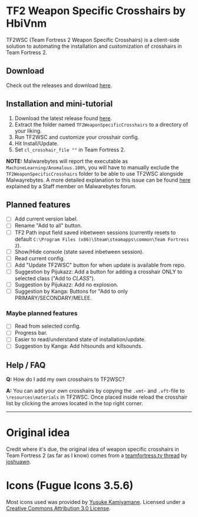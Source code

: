 # TF2 Weapon Specific Crosshairs by HbiVnm
TF2WSC (Team Fortress 2 Weapon Specific Crosshairs) is a client-side solution to automating the installation and customization of crosshairs in Team Fortress 2.

## Download
Check out the releases and download [here](https://github.com/hbivnm/TF2WeaponSpecificCrosshairs/releases).

## Installation and mini-tutorial
1. Download the latest release found [here](https://github.com/hbivnm/TF2WeaponSpecificCrosshairs/releases).
2. Extract the folder named `TF2WeaponSpecificCrosshairs` to a directory of your liking.
3. Run TF2WSC and customize your crosshair config.
4. Hit Install/Update.
5. Set `cl_crosshair_file ""` in Team Fortress 2.

**NOTE:** Malwarebytes will report the executable as `MachineLearning/Anomalous.100%`, you will have to manually exclude the `TF2WeaponSpecificCrosshairs` folder to be able to use TF2WSC alongside Malwayrebytes. A more detailed explanation to this issue can be found [here](https://forums.malwarebytes.com/topic/271784-machinelearninganomalous100-all-my-c-projects/) explained by a Staff member on Malwarebytes forum.

## Planned features
- [ ] Add current version label.
- [ ] Rename "Add to all" button.
- [ ] TF2 Path input field saved inbetween sessions (currently resets to default `C:\Program Files (x86)\Steam\steamapps\common\Team Fortress 2`).
- [ ] Show/Hide console (state saved inbetween session).
- [ ] Read current config.
- [ ] Add "Update TF2WSC" button for when update is available from repo.
- [ ] Suggestion by Pijukazz: Add a button for adding a crosshair ONLY to selected class ("Add to *CLASS*").
- [ ] Suggestion by Pijukazz: Add no explosion.
- [ ] Suggestion by Kanga: Buttons for "Add to only PRIMARY/SECONDARY/MELEE.
### **Maybe** planned features
- [ ] Read from selected config.
- [ ] Progress bar.
- [ ] Easier to read/understand state of installation/update.
- [ ] Suggestion by Kanga: Add hitsounds and killsounds.

## Help / FAQ
**Q:** How do I add my own crosshairs to TF2WSC?

**A:** You can add your own crosshairs by copying the `.vmt`- and `.vft`-file to `\resources\materials` in TF2WSC. Once placed inside reload the crosshair list by clicking the arrows located in the top right corner.
***

# Original idea
Credit where it's due, the original idea of weapon specific crosshairs in Team Fortress 2 (as far as I know) comes from a [teamfortress.tv thread](https://www.teamfortress.tv/30866/guide-weapon-specific-custom-crosshairs) by [joshuawn](https://www.teamfortress.tv/user/joshuawn).

# Icons (Fugue Icons 3.5.6)
Most icons used was provided by [Yusuke Kamiyamane](http://p.yusukekamiyamane.com/). Licensed under a [Creative Commons Attribution 3.0 License](https://creativecommons.org/licenses/by/3.0/).
